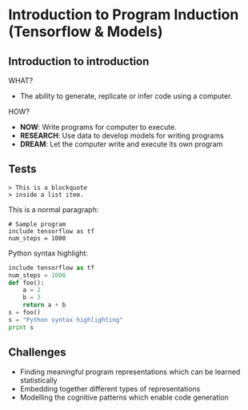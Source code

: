 # Introduction to Program Induction (Tensorflow & Models)

## Introduction to introduction

WHAT?

- The ability to generate, replicate or infer code using a computer.

HOW?

- **NOW**: Write programs for computer to execute.
- **RESEARCH**: Use data to develop models for writing programs
- **DREAM**: Let the computer write and execute its own program

## Tests

	> This is a blockquote
	> inside a list item.
	
<p>This is a normal paragraph:</p>

<pre><code># Sample program
include tensorflow as tf
num_steps = 1000
</code></pre>

Python syntax highlight:

```python
include tensorflow as tf
num_steps = 1000
def foo():
	a = 2
	b = 3
	return a + b
s = foo()
s = "Python syntax highlighting"
print s
```

## Challenges

- Finding meaningful program representations which can be
learned statistically
- Embedding together different types of representations
- Modelling the cognitive patterns which enable code
generation